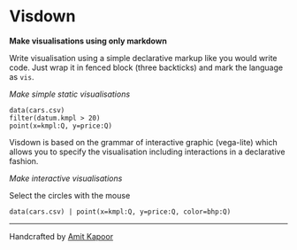 # Visdown

**Make visualisations using only markdown**

Write visualisation using a simple declarative markup like you would write code. Just wrap it in fenced block (three backticks) and mark the language as `vis`.

*Make simple static visualisations*

```vis
data(cars.csv) 
filter(datum.kmpl > 20)
point(x=kmpl:Q, y=price:Q)  
```

Visdown is based on the grammar of interactive graphic (vega-lite) which allows you to specify the visualisation including interactions in a declarative fashion.

*Make interactive visualisations*

Select the circles with the mouse

```vis
data(cars.csv) | point(x=kmpl:Q, y=price:Q, color=bhp:Q)
```

---
Handcrafted by [Amit Kapoor](http://amitkaps.com)
